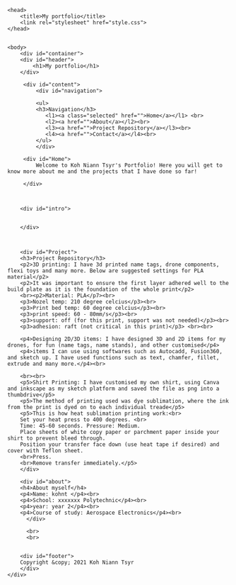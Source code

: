 <html>

    <head>
        <title>My portfolio</title>
        <link rel="stylesheet" href="style.css">
    </head>
    

    <body>
        <div id="container">
        <div id="header">
            <h1>My portfolio</h1>
        </div>

         <div id="content">
             <div id="navigation">

             <ul>
             <h3>Navigation</h3>             
                <l1><a class="selected" href="">Home</a></l1> <br>
                <l2><a href="">About</a></l2><br>
                <l3><a href="">Project Repository</a></l3><br>
                <l4><a href="">Contact</a></l4><br>
             </ul>
             </div>
       
         <div id="Home">
             Welcome to Koh Niann Tsyr's Portfolio! Here you will get to know more about me and the projects that I have done so far! 
             
         </div>



        <div id="intro">
        
    
        </div>



        <div id="Project">
        <h3>Project Repository</h3>
        <p2>3D printing: I have 3d printed name tags, drone components, flexi toys and many more. Below are suggested settings for PLA material</p2>
        <p2>It was important to ensure the first layer adhered well to the build plate as it is the foundation of the whole print</p2>
        <br><p2>Material: PLA</p7><br>
        <p3>Nozel temp: 210 degree celcius</p3><br>
        <p3>Print bed temp: 60 degree celcius</p3><br>
        <p3>print speed: 60 - 80mm/s</p3><br>
        <p3>support: off (for this print, support was not needed)</p3><br>
        <p3>adhesion: raft (not critical in this print)</p3> <br><br>

        <p4>Designing 2D/3D items: I have designed 3D and 2D items for my drones, for fun (name tags, name stands), and other customised</p4>
        <p4>items I can use using softwares such as Autocadd, Fusion360, and sketch up. I have used functions such as text, chamfer, fillet, extrude and many more.</p4><br>
        
        <br><br>
        <p5>Shirt Printing: I have customised my own shirt, using Canva and inkscape as my sketch platform and saved the file as png into a thumbdrive</p5>
        <p5>The method of printing used was dye sublimation, where the ink from the print is dyed on to each individual treade</p5>
        <p5>This is how heat sublimation printing work:<br>
        Set your heat press to 400 degrees. <br>
        Time: 45-60 seconds. Pressure: Medium.
        Place sheets of white copy paper or parchment paper inside your shirt to prevent bleed through.
        Position your transfer face down (use heat tape if desired) and cover with Teflon sheet.
        <br>Press.
        <br>Remove transfer immediately.</p5>
        </div>

        <div id="about">
        <h4>About myself</h4>
        <p4>Name: kohnt </p4><br>
        <p4>School: xxxxxxx Polytechnic</p4><br>
        <p4>year: year 2</p4><br>
        <p4>Course of study: Aerospace Electronics</p4><br>
          </div>

          <br>
          <br>
          

        <div id="footer">
        Copyright &copy; 2021 Koh Niann Tsyr
        </div>
    </div>
</div>
        </body>
        
        

</html>
